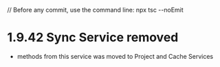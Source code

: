 // Before any commit, use the command line: npx tsc --noEmit

# 1.9.42 Sync Service removed

- methods from this service was moved to Project and Cache Services